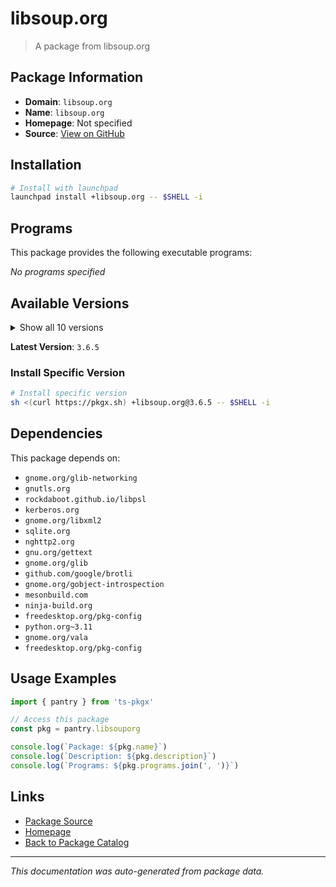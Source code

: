 # libsoup.org

> A package from libsoup.org

## Package Information

- **Domain**: `libsoup.org`
- **Name**: `libsoup.org`
- **Homepage**: Not specified
- **Source**: [View on GitHub](https://github.com/pkgxdev/pantry/tree/main/projects/libsoup.org/package.yml)

## Installation

```bash
# Install with launchpad
launchpad install +libsoup.org -- $SHELL -i
```

## Programs

This package provides the following executable programs:

*No programs specified*

## Available Versions

<details>
<summary>Show all 10 versions</summary>

- `3.6.5`, `3.6.4`, `3.6.3`, `3.6.1`, `3.6.0`
- `3.5.2`, `3.5.1`, `3.4.5`, `3.4.4`, `3.2.3`

</details>

**Latest Version**: `3.6.5`

### Install Specific Version

```bash
# Install specific version
sh <(curl https://pkgx.sh) +libsoup.org@3.6.5 -- $SHELL -i
```

## Dependencies

This package depends on:

- `gnome.org/glib-networking`
- `gnutls.org`
- `rockdaboot.github.io/libpsl`
- `kerberos.org`
- `gnome.org/libxml2`
- `sqlite.org`
- `nghttp2.org`
- `gnu.org/gettext`
- `gnome.org/glib`
- `github.com/google/brotli`
- `gnome.org/gobject-introspection`
- `mesonbuild.com`
- `ninja-build.org`
- `freedesktop.org/pkg-config`
- `python.org~3.11`
- `gnome.org/vala`
- `freedesktop.org/pkg-config`

## Usage Examples

```typescript
import { pantry } from 'ts-pkgx'

// Access this package
const pkg = pantry.libsouporg

console.log(`Package: ${pkg.name}`)
console.log(`Description: ${pkg.description}`)
console.log(`Programs: ${pkg.programs.join(', ')}`)
```

## Links

- [Package Source](https://github.com/pkgxdev/pantry/tree/main/projects/libsoup.org/package.yml)
- [Homepage](#)
- [Back to Package Catalog](../package-catalog.md)

---

*This documentation was auto-generated from package data.*

